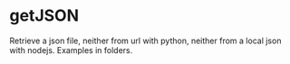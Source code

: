 # getJSON
Retrieve a json file, neither from url with python, neither from a local json with nodejs.
Examples in folders.
